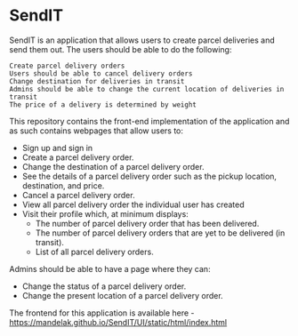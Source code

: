 # SendIT

SendIT is an application that allows users to create parcel deliveries and send them out. The users should be able to do the following:

    Create parcel delivery orders
    Users should be able to cancel delivery orders
    Change destination for deliveries in transit
    Admins should be able to change the current location of deliveries in transit
    The price of a delivery is determined by weight

This repository contains the front-end implementation of the application and as such contains webpages that allow users to:
- Sign up and sign in
- Create a parcel delivery order.
- Change the destination of a parcel delivery order.
- See the details of a parcel delivery order such as the pickup location, destination, and price.
- Cancel a parcel delivery order.
- View all parcel delivery order the individual user has created
- Visit their profile which, at minimum displays:
  - The number of parcel delivery order that has been delivered.
  - The number of parcel delivery orders that are yet to be delivered (in transit).
  - List of all parcel delivery orders.

Admins should be able to have a page where they can:
- Change the status of a parcel delivery order.
- Change the present location of a parcel delivery order.


The frontend for this application is available here - https://mandelak.github.io/SendIT/UI/static/html/index.html
